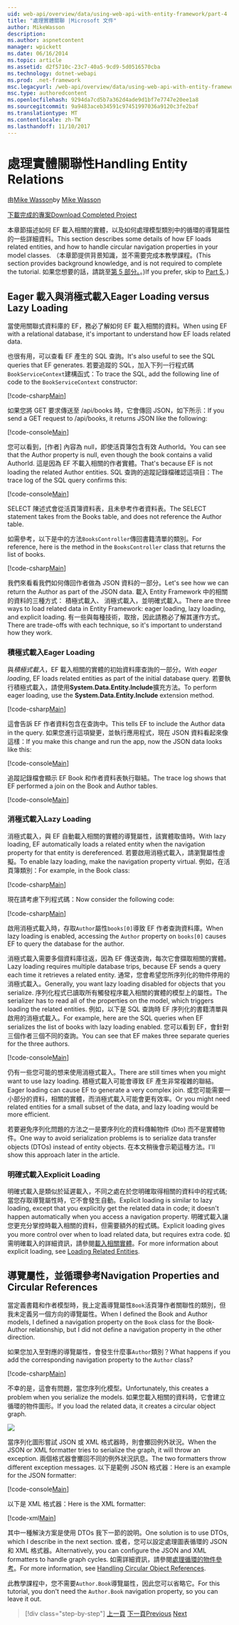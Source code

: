 ```yaml
---
uid: web-api/overview/data/using-web-api-with-entity-framework/part-4
title: "處理實體關聯 |Microsoft 文件"
author: MikeWasson
description: 
ms.author: aspnetcontent
manager: wpickett
ms.date: 06/16/2014
ms.topic: article
ms.assetid: d2f5710c-23c7-40a5-9cd9-5d0516570cba
ms.technology: dotnet-webapi
ms.prod: .net-framework
msc.legacyurl: /web-api/overview/data/using-web-api-with-entity-framework/part-4
msc.type: authoredcontent
ms.openlocfilehash: 9294da7cd5b7a362d4ade9d1bf7e7747e20ee1a8
ms.sourcegitcommit: 9a9483aceb34591c97451997036a9120c3fe2baf
ms.translationtype: MT
ms.contentlocale: zh-TW
ms.lasthandoff: 11/10/2017
---
```

<a name="handling-entity-relations"></a><span data-ttu-id="24a80-102">處理實體關聯性</span><span class="sxs-lookup"><span data-stu-id="24a80-102">Handling Entity Relations</span></span>
====================
<span data-ttu-id="24a80-103">由[Mike Wasson](https://github.com/MikeWasson)</span><span class="sxs-lookup"><span data-stu-id="24a80-103">by [Mike Wasson](https://github.com/MikeWasson)</span></span>

[<span data-ttu-id="24a80-104">下載完成的專案</span><span class="sxs-lookup"><span data-stu-id="24a80-104">Download Completed Project</span></span>](https://github.com/MikeWasson/BookService)

<span data-ttu-id="24a80-105">本章節描述如何 EF 載入相關的實體，以及如何處理模型類別中的循環的導覽屬性的一些詳細資料。</span><span class="sxs-lookup"><span data-stu-id="24a80-105">This section describes some details of how EF loads related entities, and how to handle circular navigation properties in your model classes.</span></span> <span data-ttu-id="24a80-106">（本章節提供背景知識，並不需要完成本教學課程。</span><span class="sxs-lookup"><span data-stu-id="24a80-106">(This section provides background knowledge, and is not required to complete the tutorial.</span></span> <span data-ttu-id="24a80-107">如果您想要的話，請跳至[第 5 部分。](part-5.md)。)</span><span class="sxs-lookup"><span data-stu-id="24a80-107">If you prefer, skip to [Part 5.](part-5.md).)</span></span>

## <a name="eager-loading-versus-lazy-loading"></a><span data-ttu-id="24a80-108">Eager 載入與消極式載入</span><span class="sxs-lookup"><span data-stu-id="24a80-108">Eager Loading versus Lazy Loading</span></span>

<span data-ttu-id="24a80-109">當使用關聯式資料庫的 EF，務必了解如何 EF 載入相關的資料。</span><span class="sxs-lookup"><span data-stu-id="24a80-109">When using EF with a relational database, it's important to understand how EF loads related data.</span></span>

<span data-ttu-id="24a80-110">也很有用，可以查看 EF 產生的 SQL 查詢。</span><span class="sxs-lookup"><span data-stu-id="24a80-110">It's also useful to see the SQL queries that EF generates.</span></span> <span data-ttu-id="24a80-111">若要追蹤的 SQL，加入下列一行程式碼`BookServiceContext`建構函式：</span><span class="sxs-lookup"><span data-stu-id="24a80-111">To trace the SQL, add the following line of code to the `BookServiceContext` constructor:</span></span>

[!code-csharp[Main](part-4/samples/sample1.cs)]

<span data-ttu-id="24a80-112">如果您將 GET 要求傳送至 /api/books 時，它會傳回 JSON，如下所示：</span><span class="sxs-lookup"><span data-stu-id="24a80-112">If you send a GET request to /api/books, it returns JSON like the following:</span></span>

[!code-console[Main](part-4/samples/sample2.cmd)]

<span data-ttu-id="24a80-113">您可以看到，[作者] 內容為 null，即使活頁簿包含有效 AuthorId。</span><span class="sxs-lookup"><span data-stu-id="24a80-113">You can see that the Author property is null, even though the book contains a valid AuthorId.</span></span> <span data-ttu-id="24a80-114">這是因為 EF 不載入相關的作者實體。</span><span class="sxs-lookup"><span data-stu-id="24a80-114">That's because EF is not loading the related Author entities.</span></span> <span data-ttu-id="24a80-115">SQL 查詢的追蹤記錄檔確認這項目：</span><span class="sxs-lookup"><span data-stu-id="24a80-115">The trace log of the SQL query confirms this:</span></span>

[!code-console[Main](part-4/samples/sample3.sql)]

<span data-ttu-id="24a80-116">SELECT 陳述式會從活頁簿資料表，且未參考作者資料表。</span><span class="sxs-lookup"><span data-stu-id="24a80-116">The SELECT statement takes from the Books table, and does not reference the Author table.</span></span>

<span data-ttu-id="24a80-117">如需參考，以下是中的方法`BooksController`傳回書籍清單的類別。</span><span class="sxs-lookup"><span data-stu-id="24a80-117">For reference, here is the method in the `BooksController` class that returns the list of books.</span></span>

[!code-csharp[Main](part-4/samples/sample4.cs)]

<span data-ttu-id="24a80-118">我們來看看我們如何傳回作者做為 JSON 資料的一部分。</span><span class="sxs-lookup"><span data-stu-id="24a80-118">Let's see how we can return the Author as part of the JSON data.</span></span> <span data-ttu-id="24a80-119">載入 Entity Framework 中的相關的資料的三種方式： 積極式載入、 消極式載入，並明確式載入。</span><span class="sxs-lookup"><span data-stu-id="24a80-119">There are three ways to load related data in Entity Framework: eager loading, lazy loading, and explicit loading.</span></span> <span data-ttu-id="24a80-120">有一些與每種技術，取捨，因此請務必了解其運作方式。</span><span class="sxs-lookup"><span data-stu-id="24a80-120">There are trade-offs with each technique, so it's important to understand how they work.</span></span>

### <a name="eager-loading"></a><span data-ttu-id="24a80-121">積極式載入</span><span class="sxs-lookup"><span data-stu-id="24a80-121">Eager Loading</span></span>

<span data-ttu-id="24a80-122">與*積極式載入*，EF 載入相關的實體的初始資料庫查詢的一部分。</span><span class="sxs-lookup"><span data-stu-id="24a80-122">With *eager loading*, EF loads related entities as part of the initial database query.</span></span> <span data-ttu-id="24a80-123">若要執行積極式載入，請使用**System.Data.Entity.Include**擴充方法。</span><span class="sxs-lookup"><span data-stu-id="24a80-123">To perform eager loading, use the **System.Data.Entity.Include** extension method.</span></span>

[!code-csharp[Main](part-4/samples/sample5.cs)]

<span data-ttu-id="24a80-124">這會告訴 EF 作者資料包含在查詢中。</span><span class="sxs-lookup"><span data-stu-id="24a80-124">This tells EF to include the Author data in the query.</span></span> <span data-ttu-id="24a80-125">如果您進行這項變更，並執行應用程式，現在 JSON 資料看起來像這樣：</span><span class="sxs-lookup"><span data-stu-id="24a80-125">If you make this change and run the app, now the JSON data looks like this:</span></span>

[!code-console[Main](part-4/samples/sample6.cmd)]

<span data-ttu-id="24a80-126">追蹤記錄檔會顯示 EF Book 和作者資料表執行聯結。</span><span class="sxs-lookup"><span data-stu-id="24a80-126">The trace log shows that EF performed a join on the Book and Author tables.</span></span>

[!code-console[Main](part-4/samples/sample7.cmd)]

### <a name="lazy-loading"></a><span data-ttu-id="24a80-127">消極式載入</span><span class="sxs-lookup"><span data-stu-id="24a80-127">Lazy Loading</span></span>

<span data-ttu-id="24a80-128">消極式載入，與 EF 自動載入相關的實體的導覽屬性，該實體取值時。</span><span class="sxs-lookup"><span data-stu-id="24a80-128">With lazy loading, EF automatically loads a related entity when the navigation property for that entity is dereferenced.</span></span> <span data-ttu-id="24a80-129">若要啟用消極式載入，請瀏覽屬性虛擬。</span><span class="sxs-lookup"><span data-stu-id="24a80-129">To enable lazy loading, make the navigation property virtual.</span></span> <span data-ttu-id="24a80-130">例如，在活頁簿類別：</span><span class="sxs-lookup"><span data-stu-id="24a80-130">For example, in the Book class:</span></span>

[!code-csharp[Main](part-4/samples/sample8.cs?highlight=6)]

<span data-ttu-id="24a80-131">現在請考慮下列程式碼：</span><span class="sxs-lookup"><span data-stu-id="24a80-131">Now consider the following code:</span></span>

[!code-csharp[Main](part-4/samples/sample9.cs)]

<span data-ttu-id="24a80-132">啟用消極式載入時，存取`Author`屬性`books[0]`導致 EF 作者查詢資料庫。</span><span class="sxs-lookup"><span data-stu-id="24a80-132">When lazy loading is enabled, accessing the `Author` property on `books[0]` causes EF to query the database for the author.</span></span>

<span data-ttu-id="24a80-133">消極式載入需要多個資料庫往返，因為 EF 傳送查詢，每次它會擷取相關的實體。</span><span class="sxs-lookup"><span data-stu-id="24a80-133">Lazy loading requires multiple database trips, because EF sends a query each time it retrieves a related entity.</span></span> <span data-ttu-id="24a80-134">通常，您會希望您所序列化的物件停用的消極式載入。</span><span class="sxs-lookup"><span data-stu-id="24a80-134">Generally, you want lazy loading disabled for objects that you serialize.</span></span> <span data-ttu-id="24a80-135">序列化程式已讀取所有觸發程序載入相關的實體的模型上的屬性。</span><span class="sxs-lookup"><span data-stu-id="24a80-135">The serializer has to read all of the properties on the model, which triggers loading the related entities.</span></span> <span data-ttu-id="24a80-136">例如，以下是 SQL 查詢時 EF 序列化的書籍清單與啟用的消極式載入。</span><span class="sxs-lookup"><span data-stu-id="24a80-136">For example, here are the SQL queries when EF serializes the list of books with lazy loading enabled.</span></span> <span data-ttu-id="24a80-137">您可以看到 EF，會針對三個作者三個不同的查詢。</span><span class="sxs-lookup"><span data-stu-id="24a80-137">You can see that EF makes three separate queries for the three authors.</span></span>

[!code-console[Main](part-4/samples/sample10.sql)]

<span data-ttu-id="24a80-138">仍有一些您可能的想来使用消極式載入。</span><span class="sxs-lookup"><span data-stu-id="24a80-138">There are still times when you might want to use lazy loading.</span></span> <span data-ttu-id="24a80-139">積極式載入可能會導致 EF 產生非常複雜的聯結。</span><span class="sxs-lookup"><span data-stu-id="24a80-139">Eager loading can cause EF to generate a very complex join.</span></span> <span data-ttu-id="24a80-140">或您可能需要一小部分的資料，相關的實體，而消極式載入可能會更有效率。</span><span class="sxs-lookup"><span data-stu-id="24a80-140">Or you might need related entities for a small subset of the data, and lazy loading would be more efficient.</span></span>

<span data-ttu-id="24a80-141">若要避免序列化問題的方法之一是要序列化的資料傳輸物件 (Dto) 而不是實體物件。</span><span class="sxs-lookup"><span data-stu-id="24a80-141">One way to avoid serialization problems is to serialize data transfer objects (DTOs) instead of entity objects.</span></span> <span data-ttu-id="24a80-142">在本文稍後會示範這種方法。</span><span class="sxs-lookup"><span data-stu-id="24a80-142">I'll show this approach later in the article.</span></span>

### <a name="explicit-loading"></a><span data-ttu-id="24a80-143">明確式載入</span><span class="sxs-lookup"><span data-stu-id="24a80-143">Explicit Loading</span></span>

<span data-ttu-id="24a80-144">明確式載入是類似於延遲載入，不同之處在於您明確取得相關的資料中的程式碼;當您存取導覽屬性時，它不會發生自動。</span><span class="sxs-lookup"><span data-stu-id="24a80-144">Explicit loading is similar to lazy loading, except that you explicitly get the related data in code; it doesn't happen automatically when you access a navigation property.</span></span> <span data-ttu-id="24a80-145">明確式載入讓您更充分掌控時載入相關的資料，但需要額外的程式碼。</span><span class="sxs-lookup"><span data-stu-id="24a80-145">Explicit loading gives you more control over when to load related data, but requires extra code.</span></span> <span data-ttu-id="24a80-146">如需明確載入的詳細資訊，請參閱[載入相關實體](https://msdn.microsoft.com/en-us/data/jj574232#explicit)。</span><span class="sxs-lookup"><span data-stu-id="24a80-146">For more information about explicit loading, see [Loading Related Entities](https://msdn.microsoft.com/en-us/data/jj574232#explicit).</span></span>

## <a name="navigation-properties-and-circular-references"></a><span data-ttu-id="24a80-147">導覽屬性，並循環參考</span><span class="sxs-lookup"><span data-stu-id="24a80-147">Navigation Properties and Circular References</span></span>

<span data-ttu-id="24a80-148">當定義書籍和作者模型時，我上定義導覽屬性`Book`活頁簿作者關聯性的類別，但我未定義另一個方向的導覽屬性。</span><span class="sxs-lookup"><span data-stu-id="24a80-148">When I defined the Book and Author models, I defined a navigation property on the `Book` class for the Book-Author relationship, but I did not define a navigation property in the other direction.</span></span>

<span data-ttu-id="24a80-149">如果您加入至對應的導覽屬性，會發生什麼事`Author`類別？</span><span class="sxs-lookup"><span data-stu-id="24a80-149">What happens if you add the corresponding navigation property to the `Author` class?</span></span>

[!code-csharp[Main](part-4/samples/sample11.cs?highlight=7)]

<span data-ttu-id="24a80-150">不幸的是，這會有問題，當您序列化模型。</span><span class="sxs-lookup"><span data-stu-id="24a80-150">Unfortunately, this creates a problem when you serialize the models.</span></span> <span data-ttu-id="24a80-151">如果您載入相關的資料時，它會建立循環的物件圖形。</span><span class="sxs-lookup"><span data-stu-id="24a80-151">If you load the related data, it creates a circular object graph.</span></span>

![](part-4/_static/image1.png)

<span data-ttu-id="24a80-152">當序列化圖形嘗試 JSON 或 XML 格式器時，則會擲回例外狀況。</span><span class="sxs-lookup"><span data-stu-id="24a80-152">When the JSON or XML formatter tries to serialize the graph, it will throw an exception.</span></span> <span data-ttu-id="24a80-153">兩個格式器會擲回不同的例外狀況訊息。</span><span class="sxs-lookup"><span data-stu-id="24a80-153">The two formatters throw different exception messages.</span></span> <span data-ttu-id="24a80-154">以下是範例 JSON 格式器：</span><span class="sxs-lookup"><span data-stu-id="24a80-154">Here is an example for the JSON formatter:</span></span>

[!code-console[Main](part-4/samples/sample12.cmd)]

<span data-ttu-id="24a80-155">以下是 XML 格式器：</span><span class="sxs-lookup"><span data-stu-id="24a80-155">Here is the XML formatter:</span></span>

[!code-xml[Main](part-4/samples/sample13.xml)]

<span data-ttu-id="24a80-156">其中一種解決方案是使用 DTOs 我下一節的說明。</span><span class="sxs-lookup"><span data-stu-id="24a80-156">One solution is to use DTOs, which I describe in the next section.</span></span> <span data-ttu-id="24a80-157">或者，您可以設定處理圖表循環的 JSON 和 XML 格式器。</span><span class="sxs-lookup"><span data-stu-id="24a80-157">Alternatively, you can configure the JSON and XML formatters to handle graph cycles.</span></span> <span data-ttu-id="24a80-158">如需詳細資訊，請參閱[處理循環的物件參考](../../formats-and-model-binding/json-and-xml-serialization.md#handling_circular_object_references)。</span><span class="sxs-lookup"><span data-stu-id="24a80-158">For more information, see [Handling Circular Object References](../../formats-and-model-binding/json-and-xml-serialization.md#handling_circular_object_references).</span></span>

<span data-ttu-id="24a80-159">此教學課程中，您不需要`Author.Book`導覽屬性，因此您可以省略它。</span><span class="sxs-lookup"><span data-stu-id="24a80-159">For this tutorial, you don't need the `Author.Book` navigation property, so you can leave it out.</span></span>

>[!div class="step-by-step"]
<span data-ttu-id="24a80-160">[上一頁](part-3.md)
[下一頁](part-5.md)</span><span class="sxs-lookup"><span data-stu-id="24a80-160">[Previous](part-3.md)
[Next](part-5.md)</span></span>
